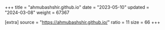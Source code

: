 +++
title = "ahmubashshir.github.io"
date = "2023-05-10"
updated = "2024-03-08"
weight = 67367

[extra]
source = "https://ahmubashshir.github.io/"
ratio = 11
size = 66
+++
